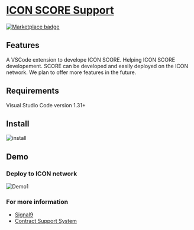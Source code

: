 
# [ICON SCORE Support](https://github.com/signal9dev/icon-vscode-plugin)

<p >
    <a href="https://marketplace.visualstudio.com/items?itemName=signal9.icon-vscode-plugin">
        <img src="https://vsmarketplacebadge.apphb.com/version/signal9.icon-vscode-plugin.svg" alt="Marketplace badge">
    </a>
</p>

## Features
A VSCode extension to develope ICON SCORE.
Helping ICON SCORE developement. SCORE can be developed and easily deployed on the ICON network. We plan to offer more features in the future.

## Requirements
Visual Studio Code version 1.31+

## Install
![install](https://github.com/signal9dev/icon-vscode-plugin/blob/master/images/beta/install.gif?raw=true)


## Demo
### Deploy to ICON network

![Demo1](https://github.com/signal9dev/icon-vscode-plugin/blob/master/images/beta/demo1.gif?raw=true)

<!-- 

## Extension Settings

Include if your extension adds any VS Code settings through the `contributes.configuration` extension point.

For example:

This extension contributes the following settings:

* `myExtension.enable`: enable/disable this extension
* `myExtension.thing`: set to `blah` to do something
>

## Known Issues

N/A

-----------------------------------------------------------------------------------------------------------
-->

### For more information

* [Signal9](http://signal9.io/)
* [Contract Support System](http://icon.signal9.io/)
